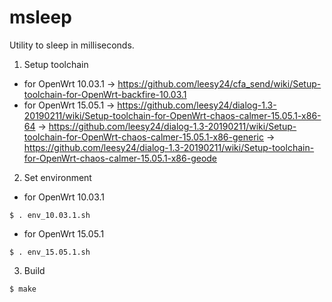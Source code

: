 # msleep
Utility to sleep in milliseconds.

1. Setup toolchain
* for OpenWrt 10.03.1
-> https://github.com/leesy24/cfa_send/wiki/Setup-toolchain-for-OpenWrt-backfire-10.03.1
* for OpenWrt 15.05.1
-> https://github.com/leesy24/dialog-1.3-20190211/wiki/Setup-toolchain-for-OpenWrt-chaos-calmer-15.05.1-x86-64
-> https://github.com/leesy24/dialog-1.3-20190211/wiki/Setup-toolchain-for-OpenWrt-chaos-calmer-15.05.1-x86-generic
-> https://github.com/leesy24/dialog-1.3-20190211/wiki/Setup-toolchain-for-OpenWrt-chaos-calmer-15.05.1-x86-geode
2. Set environment
* for OpenWrt 10.03.1
```
$ . env_10.03.1.sh
```
* for OpenWrt 15.05.1
```
$ . env_15.05.1.sh
```
3. Build
```
$ make
```
